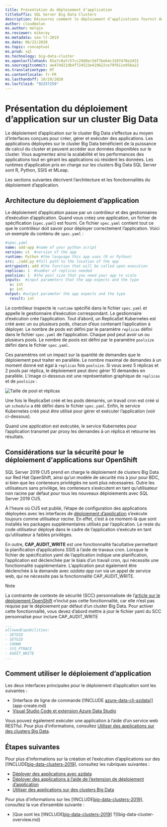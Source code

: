 ```yaml
---
title: Présentation du déploiement d’application
titleSuffix: SQL Server Big Data Clusters
description: Découvrez comment le déploiement d’applications fournit des interfaces pour créer, gérer et exécuter des applications sur un cluster Big Data SQL Server 2019.
author: cloudmelon
ms.author: melqin
ms.reviewer: mikeray
ms.metadata: seo-lt-2019
ms.date: 06/22/2020
ms.topic: conceptual
ms.prod: sql
ms.technology: big-data-cluster
ms.openlocfilehash: 65a7c0afc57cc29d8ec5df7beb4c3107470e2d31
ms.sourcegitcommit: ae474d21db4f724523e419622ce79f611e956a22
ms.translationtype: HT
ms.contentlocale: fr-FR
ms.lasthandoff: 10/20/2020
ms.locfileid: "92257259"
---
```

# <a name="what-is-application-deployment-on-a-big-data-cluster"></a>Présentation du déploiement d’application sur un cluster Big Data

Le déploiement d’application sur le cluster Big Data s’effectue au moyen d’interfaces conçues pour créer, gérer et exécuter des applications. Les applications déployées sur le cluster Big Data bénéficient de la puissance de calcul du cluster et peuvent accéder aux données disponibles sur le cluster. Vous augmentez ainsi la scalabilité et les performances des applications tout en gérant les applications où résident les données. Les runtimes d’application pris en charge sur les clusters Big Data SQL Server sont R, Python, SSIS et MLeap.

Les sections suivantes décrivent l’architecture et les fonctionnalités du déploiement d’application.

## <a name="application-deployment-architecture"></a>Architecture du déploiement d’application

Le déploiement d’application passe par un contrôleur et des gestionnaires d’exécution d’application. Quand vous créez une application, un fichier de spécification (`spec.yaml`) est fourni. Ce fichier `spec.yaml` contient tout ce que le contrôleur doit savoir pour déployer correctement l’application. Voici un exemple du contenu de `spec.yaml` :

```yaml
#spec.yaml
name: add-app #name of your python script
version: v1  #version of the app
runtime: Python #the language this app uses (R or Python)
src: ./add.py #full path to the location of the app
entrypoint: add #the function that will be called upon execution
replicas: 1  #number of replicas needed
poolsize: 1  #the pool size that you need your app to scale
inputs:  #input parameters that the app expects and the type
  x: int
  y: int
output: #output parameter the app expects and the type
  result: int
```

Le contrôleur inspecte le `runtime` spécifié dans le fichier `spec.yaml` et appelle le gestionnaire d’exécution correspondant. Le gestionnaire d’exécution crée l’application. Tout d’abord, un ReplicaSet Kubernetes est créé avec un ou plusieurs pods, chacun d’eux contenant l’application à déployer. Le nombre de pods est défini par le paramètre `replicas` défini dans le fichier `spec.yaml` de l’application. Chaque pod peut avoir un ou plusieurs pools. Le nombre de pools est défini par le paramètre `poolsize` défini dans le fichier `spec.yaml`.

Ces paramètres ont un impact sur la quantité de demandes que le déploiement peut traiter en parallèle. Le nombre maximal de demandes à un moment donné est égal à `replicas` fois `poolsize`. Si vous avez 5 réplicas et 2 pools par réplica, le déploiement peut donc gérer 10 demandes en parallèle. L’image ci-dessous est une représentation graphique de `replicas` et de `poolsize` :

![Taille de pool et réplicas](media/big-data-cluster-create-apps/poolsize-vs-replicas.png)

Une fois le ReplicaSet créé et les pods démarrés, un travail cron est créé si un `schedule` a été défini dans le fichier `spec.yaml`. Enfin, le service Kubernetes créé peut être utilisé pour gérer et exécuter l’application (voir ci-dessous).

Quand une application est exécutée, le service Kubernetes pour l’application transmet par proxy les demandes à un réplica et retourne les résultats.

## <a name="security-considerations-for-applications-deployments-on-openshift"></a><a id="app-deploy-security"></a> Considérations sur la sécurité pour le déploiement d'applications sur OpenShift

SQL Server 2019 CU5 prend en charge le déploiement de clusters Big Data sur Red Hat OpenShift, ainsi qu’un modèle de sécurité mis à jour pour BDC, si bien que les conteneurs privilégiés ne sont plus nécessaires. Outre les utilisateurs sans privilège, les conteneurs s’exécutent en tant qu’utilisateur non racine par défaut pour tous les nouveaux déploiements avec SQL Server 2019 CU5.

À l’heure où CU5 est publié, l’étape de configuration des applications déployées avec les interfaces de [déploiement d’application]() s’exécute toujours comme utilisateur *racine*. En effet, c’est à ce moment-là que sont installés les packages supplémentaires utilisés par l’application. Le reste du code utilisateur déployé dans le cadre de l’application s’exécute en tant qu’utilisateur à faibles privilèges. 

En outre, **CAP_AUDIT_WRITE** est une fonctionnalité facultative permettant la planification d’applications SSIS à l’aide de travaux cron. Lorsque le fichier de spécification yaml de l’application indique une planification, l’application est déclenchée par le biais d’un travail cron, qui nécessite une fonctionnalité supplémentaire.  L’application peut également être déclenchée à la demande avec *azdata app run* via un appel de service web, qui ne nécessite pas la fonctionnalité CAP_AUDIT_WRITE. 

> [!NOTE]
> La contrainte de contexte de sécurité (SCC) personnalisée de l’[article sur le déploiement OpenShift](deploy-openshift.md) n’inclut pas cette fonctionnalité, car elle n’est pas requise par le déploiement par défaut d’un cluster Big Data. Pour activer cette fonctionnalité, vous devez d’abord mettre à jour le fichier yaml du SCC personnalisé pour inclure CAP_AUDIT_WRITE 

```yml
...
allowedCapabilities:
- SETUID
- SETGID
- CHOWN
- SYS_PTRACE
- AUDIT_WRITE
...
```

## <a name="how-to-work-with-application-deployment"></a>Comment utiliser le déploiement d’application

Les deux interfaces principales pour le déploiement d’application sont les suivantes : 
- [Interface de ligne de commande [!INCLUDE [azure-data-cli-azdata](../includes/azure-data-cli-azdata.md)]](app-create.md)
- [Visual Studio Code et extension Azure Data Studio](app-deployment-extension.md)

Vous pouvez également exécuter une application à l’aide d’un service web RESTful. Pour plus d’informations, consultez [Utiliser des applications sur des clusters Big Data](app-consume.md).

## <a name="next-steps"></a>Étapes suivantes

Pour plus d’informations sur la création et l’exécution d’applications sur des [!INCLUDE[big-data-clusters-2019](../includes/ssbigdataclusters-ss-nover.md)], consultez les rubriques suivantes :

- [Déployer des applications avec azdata](app-create.md)
- [Déployer des applications à l’aide de l’extension de déploiement d’application](app-deployment-extension.md)
- [Utiliser des applications sur des clusters Big Data](app-consume.md)

Pour plus d’informations sur les [!INCLUDE[big-data-clusters-2019](../includes/ssbigdataclusters-ss-nover.md)], consultez la vue d’ensemble suivante :

- [Que sont les [!INCLUDE[big-data-clusters-2019](../includes/ssbigdataclusters-ver15.md)] ?](big-data-cluster-overview.md)